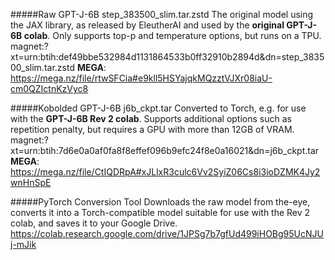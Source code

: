 #####Raw GPT-J-6B step_383500_slim.tar.zstd
The original model using the JAX library, as released by EleutherAI and used by the **original GPT-J-6B colab**. Only supports top-p and temperature options, but runs on a TPU.
magnet:?xt=urn:btih:def49bbe532984d1131864533b0ff32910b2894d&dn=step_383500_slim.tar.zstd
**MEGA**: https://mega.nz/file/rtwSFCia#e9kll5HSYajqkMQzztVJXr08iaU-cm0QZIctnKzVyc8

#####Kobolded GPT-J-6B j6b_ckpt.tar
Converted to Torch, e.g. for use with the **GPT-J-6B Rev 2 colab**. Supports additional options such as repetition penalty, but requires a GPU with more than 12GB of VRAM.
magnet:?xt=urn:btih:7d6e0a0af0fa8f8effef096b9efc24f8e0a16021&dn=j6b_ckpt.tar
**MEGA**: https://mega.nz/file/CtIQDRpA#xJLlxR3culc6Vv2SyiZ06Cs8i3ioDZMK4Jy2wnHnSpE

#####PyTorch Conversion Tool
Downloads the raw model from the-eye, converts it into a Torch-compatible model suitable for use with the Rev 2 colab, and saves it to your Google Drive.
https://colab.research.google.com/drive/1JPSg7b7gfUd499iHOBg95UcNJUj-mJik

